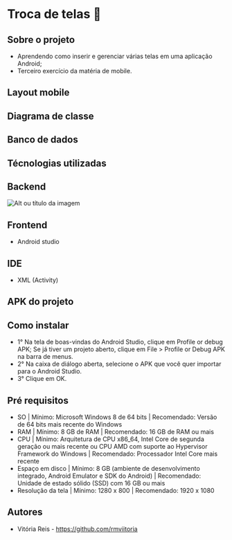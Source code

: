 # Troca de telas 🔁

## Sobre o projeto
- Aprendendo como inserir e gerenciar várias telas em uma aplicação Android;
- Terceiro exercício da matéria de mobile.
## Layout mobile
## Diagrama de classe
## Banco de dados
## Técnologias utilizadas
## Backend
![Alt ou título da imagem](https://img.shields.io/badge/Java-ED8B00?style=for-the-badge&logo=openjdk&logoColor=white)
## Frontend
- Android studio
## IDE
- XML (Activity)
## APK do projeto
## Como instalar
- 1° Na tela de boas-vindas do Android Studio, clique em Profile or debug APK;
  Se já tiver um projeto aberto, clique em File > Profile or Debug APK na barra de menus.
- 2° Na caixa de diálogo aberta, selecione o APK que você quer importar para o Android Studio.
- 3° Clique em OK.
## Pré requisitos
- SO | Mínimo: Microsoft Windows 8 de 64 bits | Recomendado: Versão de 64 bits mais recente do Windows
- RAM | Mínimo: 8 GB de RAM | Recomendado: 16 GB de RAM ou mais
- CPU | Mínimo: Arquitetura de CPU x86_64, Intel Core de segunda geração ou mais recente ou CPU AMD com suporte ao Hypervisor Framework do Windows | Recomendado: Processador Intel Core mais recente
- Espaço em disco | Mínimo: 8 GB (ambiente de desenvolvimento integrado, Android Emulator e SDK do Android) | Recomendado: Unidade de estado sólido (SSD) com 16 GB ou mais
- Resolução da tela | Mínimo: 1280 x 800 | Recomendado: 1920 x 1080
## Autores
- Vitória Reis - https://github.com/rmviitoria
